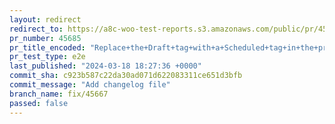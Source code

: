 ```yaml
---
layout: redirect
redirect_to: https://a8c-woo-test-reports.s3.amazonaws.com/public/pr/45685/e2e/index.html
pr_number: 45685
pr_title_encoded: "Replace+the+Draft+tag+with+a+Scheduled+tag+in+the+product+header"
pr_test_type: e2e
last_published: "2024-03-18 18:27:36 +0000"
commit_sha: c923b587c22da30ad071d622083311ce651d3bfb
commit_message: "Add changelog file"
branch_name: fix/45667
passed: false
---
```

